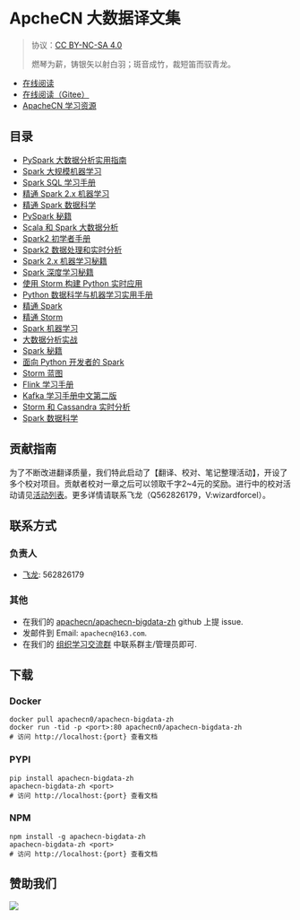 # ApcheCN 大数据译文集

> 协议：[CC BY-NC-SA 4.0](http://creativecommons.org/licenses/by-nc-sa/4.0/)
> 
> 燃琴为薪，铸银矢以射白羽；斑音成竹，裁短笛而驭青龙。

* [在线阅读](https://bigdata.apachecn.org)
* [在线阅读（Gitee）](https://apachecn.gitee.io/doc-template/)
* [ApacheCN 学习资源](http://docs.apachecn.org/)

## 目录

+   [PySpark 大数据分析实用指南](docs/handson-big-data-anal-pyspark/SUMMARY.md)
+   [Spark 大规模机器学习](docs/large-scale-ml-spark/SUMMARY.md)
+   [Spark SQL 学习手册](docs/learn-spark-sql/SUMMARY.md)
+   [精通 Spark 2.x 机器学习](docs/master-ml-spark-2x/SUMMARY.md)
+   [精通 Spark 数据科学](docs/master-spark-ds/SUMMARY.md)
+   [PySpark 秘籍](docs/pyspark-cb/SUMMARY.md)
+   [Scala 和 Spark 大数据分析](docs/scala-spark-big-data-anal/SUMMARY.md)
+   [Spark2 初学者手册](docs/spark-2x-ml-cb/SUMMARY.md)
+   [Spark2 数据处理和实时分析](docs/spark-dl-cb/SUMMARY.md)
+   [Spark 2.x 机器学习秘籍](docs/spark2-begin/SUMMARY.md)
+   [Spark 深度学习秘籍](docs/spark2-data-proc-rt-anal/SUMMARY.md)
+   [使用 Storm 构建 Python 实时应用](docs/build-py-rt-app-storm/SUMMARY.md)
+   [Python 数据科学与机器学习实用手册](docs/handson-ds-py-ml/SUMMARY.md)
+   [精通 Spark](docs/master-spark/SUMMARY.md)
+   [精通 Storm](docs/master-storm/SUMMARY.md)
+   [Spark 机器学习](docs/ml-spark/SUMMARY.md)
+   [大数据分析实战](docs/prac-big-data-anal/SUMMARY.md)
+   [Spark 秘籍](docs/spark-cb/SUMMARY.md)
+   [面向 Python 开发者的 Spark ](docs/spark-py-dev/SUMMARY.md)
+   [Storm 蓝图](docs/storm-blueprint/SUMMARY.md)
+   [Flink 学习手册](docs/learn-flink/SUMMARY.md)
+   [Kafka 学习手册中文第二版](docs/learn-kafka-2e/SUMMARY.md)
+   [Storm 和 Cassandra 实时分析](docs/rt-anal-storm-cassandra/SUMMARY.md)
+   [Spark 数据科学](docs/spark-ds/SUMMARY.md)

## 贡献指南

为了不断改进翻译质量，我们特此启动了【翻译、校对、笔记整理活动】，开设了多个校对项目。贡献者校对一章之后可以领取千字2\~4元的奖励。进行中的校对活动请见[活动列表](https://home.apachecn.org/#/docs/activity/docs-activity)。更多详情请联系飞龙（Q562826179，V:wizardforcel）。

## 联系方式

### 负责人

* [飞龙](https://github.com/wizardforcel): 562826179

### 其他

*   在我们的 [apachecn/apachecn-bigdata-zh](https://github.com/apachecn/apachecn-bigdata-zh) github 上提 issue.
*   发邮件到 Email: `apachecn@163.com`.
*   在我们的 [组织学习交流群](http://www.apachecn.org/organization/348.html) 中联系群主/管理员即可.

## 下载

### Docker

```
docker pull apachecn0/apachecn-bigdata-zh
docker run -tid -p <port>:80 apachecn0/apachecn-bigdata-zh
# 访问 http://localhost:{port} 查看文档
```

### PYPI

```
pip install apachecn-bigdata-zh
apachecn-bigdata-zh <port>
# 访问 http://localhost:{port} 查看文档
```

### NPM

```
npm install -g apachecn-bigdata-zh
apachecn-bigdata-zh <port>
# 访问 http://localhost:{port} 查看文档
```

## 赞助我们

![](http://data.apachecn.org/img/about/donate.jpg)
